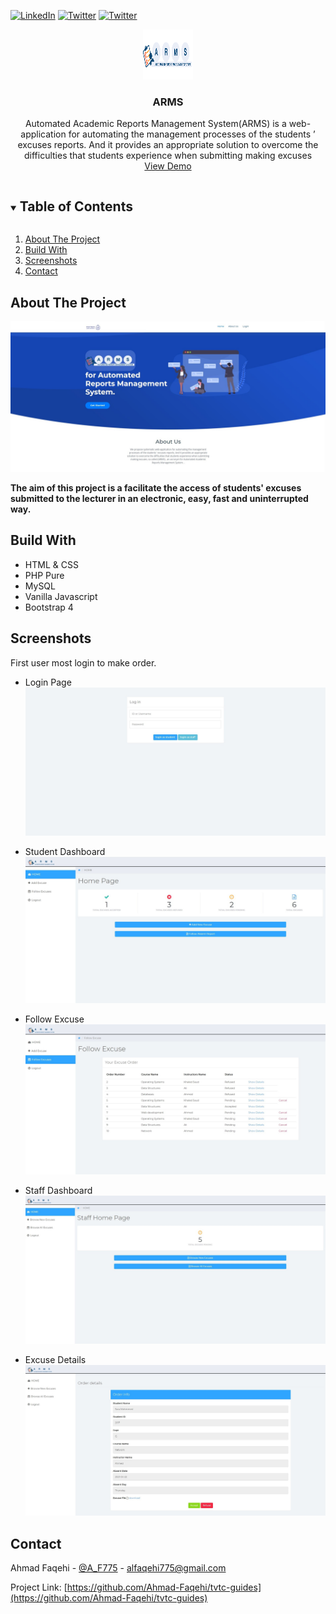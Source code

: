 


[![LinkedIn][linkedin-shield]][linkedin-url]
[![Twitter][twitter-shield]][twittwe-url]
[![Twitter][github-shield]][github-url]



<!-- PROJECT LOGO -->
<p align="center">
   <a href="https://github.com/Ahmad-Faqehi/ARMS">
    <img src="Screenshot/New_Logo_ARMS.png" alt="Logo" width="80" height="80">
  </a> 

  <h3 align="center">ARMS</h3>

  <p align="center">
Automated Academic Reports Management System(ARMS) is a web-application for automating the management processes of the students ’ excuses reports. And it provides an appropriate solution to overcome the difficulties that students experience when submitting making excuses
    <br />
    <a href="https://projects.iahmad.info/ARMS">View Demo</a>
  </p>
</p>



<!-- TABLE OF CONTENTS -->
<details open="open">
  <summary><h2 style="display: inline-block">Table of Contents</h2></summary>
  <ol>
    <li>
      <a href="#about-the-project">About The Project</a>
    </li>
    <li>
      <a href="#getting-started">Build With</a>
    </li>
    <li><a href="#usage">Screenshots</a></li>
    <li><a href="#contact">Contact</a></li>
  </ol>
</details>



<!-- ABOUT THE PROJECT -->
## About The Project
![TVTC Guides Home Screen Shot](Screenshot/1.jpg)

**The aim of this project is a facilitate the access of students' excuses submitted to the lecturer in an electronic, easy, fast and uninterrupted way.**
<Br>
<!-- Build With -->
## Build With
* []() HTML & CSS
* []() PHP Pure
* []() MySQL
* []() Vanilla Javascript
* []() Bootstrap 4



<!-- USAGE EXAMPLES -->
## Screenshots
First user most login to make order.


* []() Login Page <br>
![TVTC Guides Home Screen Shot](Screenshot/2.jpg)

* []() Student Dashboard <br>
![TVTC Guides Home Screen Shot](Screenshot/3.jpg)

* []() Follow Excuse <br>
![TVTC Guides Home Screen Shot](Screenshot/4.jpg)

* []() Staff Dashboard <br>
![TVTC Guides Home Screen Shot](Screenshot/5.jpg)

* []() Excuse Details <br>
![TVTC Guides Home Screen Shot](Screenshot/6.jpg)


<!-- CONTACT -->
## Contact

Ahmad Faqehi - [@A_F775](https://twitter.com/A_F775) - alfaqehi775@gmail.com

Project Link: [https://github.com/Ahmad-Faqehi/tvtc-guides](https://github.com/Ahmad-Faqehi/tvtc-guides)


<!-- MARKDOWN LINKS & IMAGES -->
<!-- https://www.markdownguide.org/basic-syntax/#reference-style-links -->
[linkedin-shield]: https://img.shields.io/badge/-LinkedIn-black.svg?style=for-the-badge&logo=linkedin&colorB=555
[linkedin-url]: https://linkedin.com/in/ahmad-faqehi
[twitter-shield]: https://img.shields.io/badge/-twitter-black.svg?style=for-the-badge&logo=twitter&colorB=555
[twittwe-url]: https://twitter.com/A_F775
[github-shield]: https://img.shields.io/badge/-github-black.svg?style=for-the-badge&logo=github&colorB=555
[github-url]: https://github.com/Ahmad-Faqehi
